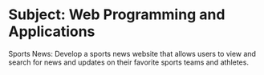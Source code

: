 # Subject: Web Programming and Applications
Sports News: Develop a sports news website that allows users to view and search for news and updates on their favorite sports teams and athletes.
